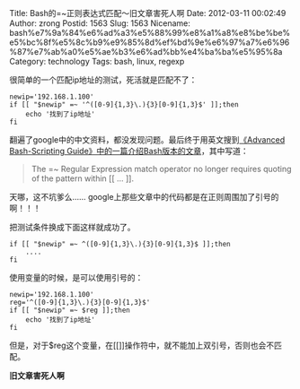 Title: Bash的=~正则表达式匹配～旧文章害死人啊
Date: 2012-03-11 00:02:49
Author: zrong
Postid: 1563
Slug: 1563
Nicename: bash%e7%9a%84%e6%ad%a3%e5%88%99%e8%a1%a8%e8%be%be%e5%bc%8f%e5%8c%b9%e9%85%8d%ef%bd%9e%e6%97%a7%e6%96%87%e7%ab%a0%e5%ae%b3%e6%ad%bb%e4%ba%ba%e5%95%8a
Category: technology
Tags: bash, linux, regexp

很简单的一个匹配ip地址的测试，死活就是匹配不了：

``` {lang="bash"}
newip='192.168.1.100'
if [[ "$newip" =~ '^([0-9]{1,3}\.){3}[0-9]{1,3}$' ]];then
    echo '找到了ip地址'
fi
```

翻遍了google中的中文资料，都没发现问题。最后终于用英文搜到[《Advanced
Bash-Scripting
Guide》中的一篇介绍Bash版本的文章](http://tldp.org/LDP/abs/html/bashver3.html)，其中写道：<!--more-->

> The =\~ Regular Expression match operator no longer requires quoting
> of the pattern within [[ ... ]].

天哪，这不坑爹么……
google上那些文章中的代码都是在正则周围加了引号的啊！！！

把测试条件换成下面这样就成功了。

``` {lang="bash"}
if [[ "$newip" =~ ^([0-9]{1,3}\.){3}[0-9]{1,3}$ ]];then
    ....
fi
```

使用变量的时候，是可以使用引号的：

``` {lang="bash"}
newip='192.168.1.100'
reg='^([0-9]{1,3}\.){3}[0-9]{1,3}$'
if [[ "$newip" =~ $reg ]];then
    echo '找到了ip地址'
fi
```

但是，对于\$reg这个变量，在[[]]操作符中，就不能加上双引号，否则也会不匹配。

**旧文章害死人啊**

